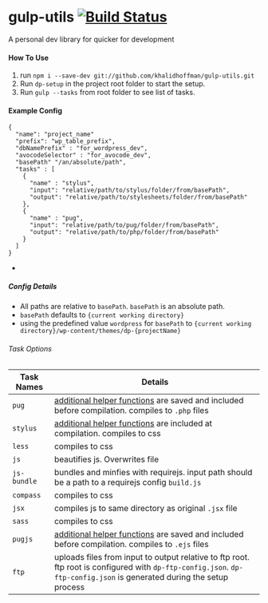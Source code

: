 # gulp-utils [![Build Status](https://travis-ci.org/khalidhoffman/gulp-utils.svg?branch=master)](https://travis-ci.org/khalidhoffman/gulp-utils)
A personal dev library for quicker for development

#### How To Use
1. run `npm i --save-dev git://github.com/khalidhoffman/gulp-utils.git`
2. Run `dp-setup` in the project root folder to start the setup.
3. Run `gulp --tasks` from root folder to see list of tasks.
 
#### Example Config
```
{
  "name": "project_name"
  "prefix": "wp_table_prefix",
  "dbNamePrefix" : "for_wordpress_dev",
  "avocodeSelector" : "for_avocode_dev",
  "basePath" "/an/absolute/path",
  "tasks" : [
    {
      "name" : "stylus",
      "input": "relative/path/to/stylus/folder/from/basePath",
      "output": "relative/path/to/stylesheets/folder/from/basePath"
    },
    {
      "name" : "pug",
      "input": "relative/path/to/pug/folder/from/basePath",
      "output": "relative/path/to/php/folder/from/basePath"
    }
  ]
}
```
* 

##### Config Details
* All paths are relative to `basePath`. `basePath` is an absolute path.
* `basePath` defaults to `{current working directory}`
* using the predefined value `wordpress` for `basePath`  to `{current working directory}/wp-content/themes/dp-{projectName}`

###### Task Options

Task Names   | Details
-------------|---------
`pug`        | [additional helper functions](commands/pug/helpers/_functions.pug) are saved  and included before compilation. compiles to `.php` files
`stylus`     | [additional helper functions](commands/stylus/lib/stylus/) are included at compilation. compiles to css
`less`       | compiles to css
`js`         | beautifies js. Overwrites file
`js-bundle`  | bundles and minfies with requirejs. input path should be a path to a requirejs config `build.js`
`compass`    | compiles to css
`jsx`        | compiles js to same directory as original `.jsx` file
`sass`       | compiles to css
`pugjs`      | [additional helper functions](commands/pug/helpers/_functions.pug) are saved  and included before compilation. compiles to `.ejs` files
`ftp`        | uploads files from input to output relative to ftp root. ftp root is configured with `dp-ftp-config.json`. `dp-ftp-config.json` is generated during the setup process
